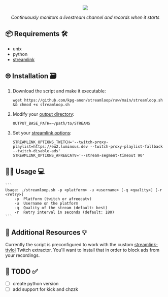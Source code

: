 <p align='center'>
    <img src="https://capsule-render.vercel.app/api?type=waving&height=150&color=0:9146ff,100:BD93F9&text=Streamloop&fontColor=9146ff&strokeWidth=1&stroke=000000&fontSize=100&textBg=false&reversal=false&descAlignY=81&descAlign=50&animation=fadeIn"/>
</p>
<p align='center'> 
  <em>Continuously monitors a livestream channel and records when it starts</em>
</p>

## 📦 Requirements 🛠️
- unix
- python
- [streamlink](https://github.com/streamlink/streamlink)
## 🌐 Installation 🗃
1. Download the script and make it executable:
	```
	wget https://github.com/kpg-anon/streamloop/raw/main/streamloop.sh && chmod +x streamloop.sh
	```
2. Modify your [output directory](https://github.com/kpg-anon/streamloop/blob/main/streamloop.sh#L8):
	```
	OUTPUT_BASE_PATH=~/path/to/STREAMS
	```
3. Set your [streamlink options](https://github.com/kpg-anon/streamloop/blob/main/streamloop.sh#L10):
	```
	STREAMLINK_OPTIONS_TWITCH='--twitch-proxy-playlist=https://eu2.luminous.dev --twitch-proxy-playlist-fallback --twitch-disable-ads'
	STREAMLINK_OPTIONS_AFREECATV='--stream-segment-timeout 90'
	```
## 🧑‍💻 Usage 💻
	```
	Usage: ./streamloop.sh -p <platform> -u <username> [-q <quality>] [-r <retry>]
  		-p  Platform (twitch or afreecatv)
		-u  Username on the platform
		-q  Quality of the stream (default: best)
		-r  Retry interval in seconds (default: 180)
	```
## 📖 Additional Resources 💡
Currently the script is preconfigured to work with the custom [streamlink-ttvlol](https://github.com/2bc4/streamlink-ttvlol) Twitch extractor. You'll want to install that in order to block ads from your recordings.
## 📝 TODO ✅
- [ ] create python version
- [ ] add support for kick and chzzk
